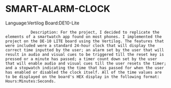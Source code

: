 # SMART-ALARM-CLOCK
Language:Vertilog       Board:DE10-Lite


               Description: For the project, I decided to replicate the elements of a smartwatch app found on most phones. I implemented the project on the DE-10 LITE board using the Vertilog. The features that were included were a standard 24-hour clock that will display the correct time inputted by the user; an alarm set by the user that will result in audio and visual cues to be triggered till the reset key is pressed or a minute has passed; a timer count down set by the user that will enable audio and visual cues till the user resets the timer; and a stopwatch indicating the time that has passed for when the user has enabled or disabled the clock itself. All of the time values are to be displayed on the board's HEX display in the following format: Hours:Minutes:Seconds.
